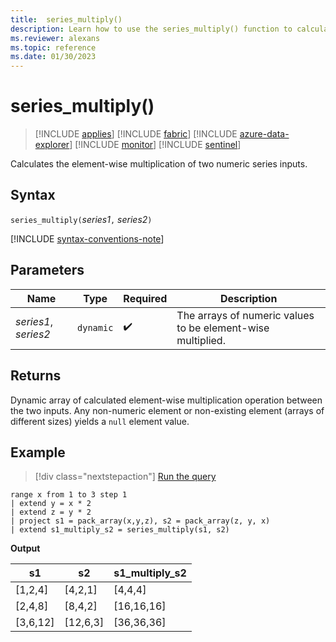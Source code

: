 ```yaml
---
title:  series_multiply()
description: Learn how to use the series_multiply() function to calculate the element-wise multiplication of two numeric series inputs.
ms.reviewer: alexans
ms.topic: reference
ms.date: 01/30/2023
---
```

# series_multiply()

> [!INCLUDE [applies](../includes/applies-to-version/applies.md)] [!INCLUDE [fabric](../includes/applies-to-version/fabric.md)] [!INCLUDE [azure-data-explorer](../includes/applies-to-version/azure-data-explorer.md)] [!INCLUDE [monitor](../includes/applies-to-version/monitor.md)] [!INCLUDE [sentinel](../includes/applies-to-version/sentinel.md)]

Calculates the element-wise multiplication of two numeric series inputs.

## Syntax

`series_multiply(`*series1*`,` *series2*`)`

[!INCLUDE [syntax-conventions-note](../includes/syntax-conventions-note.md)]

## Parameters

| Name | Type | Required | Description |
|--|--|--|--|
| *series1*, *series2* | `dynamic` |  :heavy_check_mark: | The arrays of numeric values to be element-wise multiplied.|

## Returns

Dynamic array of calculated element-wise multiplication operation between the two inputs. Any non-numeric element or non-existing element (arrays of different sizes) yields a `null` element value.

## Example

> [!div class="nextstepaction"]
> <a href="https://dataexplorer.azure.com/clusters/help/databases/Samples?query=H4sIAAAAAAAAA1XMQQrCMBBG4b2n+JeNZJO69iwh1FGqbRNmImRCD28sxeL24/E4LA9CwZ3jDIcccYFkSnCnFVQyLTcorq04oz+oNtKdEscnDRniGqYwvHxgDtoVq7YaC+n/vVqoRTHHTZyf31Me06R+q4V4JPlhJ+67MR/3UM9mrQAAAA==" target="_blank">Run the query</a>

```kusto
range x from 1 to 3 step 1
| extend y = x * 2
| extend z = y * 2
| project s1 = pack_array(x,y,z), s2 = pack_array(z, y, x)
| extend s1_multiply_s2 = series_multiply(s1, s2)
```

**Output**

|s1 |s2 |s1_multiply_s2|
|--|--|--|
|[1,2,4] |[4,2,1]| [4,4,4]|
|[2,4,8] |[8,4,2]| [16,16,16]|
|[3,6,12] |[12,6,3]| [36,36,36]|
